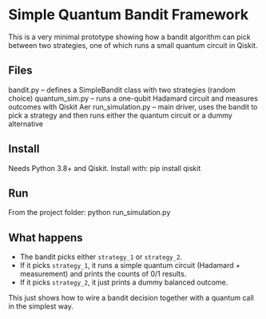 # Simple Quantum Bandit Framework

This is a very minimal prototype showing how a bandit algorithm can pick between two strategies, one of which runs a small quantum circuit in Qiskit.

## Files

bandit.py – defines a SimpleBandit class with two strategies (random choice)
quantum_sim.py – runs a one-qubit Hadamard circuit and measures outcomes with Qiskit Aer
run_simulation.py – main driver, uses the bandit to pick a strategy and then runs either the quantum circuit or a dummy alternative

## Install

Needs Python 3.8+ and Qiskit. Install with:
pip install qiskit

## Run

From the project folder:
python run_simulation.py

## What happens

- The bandit picks either `strategy_1` or `strategy_2`.
- If it picks `strategy_1`, it runs a simple quantum circuit (Hadamard + measurement) and prints the counts of 0/1 results.
- If it picks `strategy_2`, it just prints a dummy balanced outcome.

This just shows how to wire a bandit decision together with a quantum call in the simplest way.
